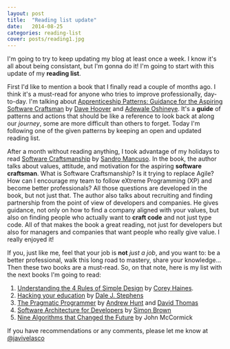 ```yaml
---
layout: post
title:  "Reading list update"
date:   2014-08-25
categories: reading-list
cover: posts/reading1.jpg
---
```

I'm going to try to keep updating my blog at least once a week. I know it's all about being consistant, but I'm gonna do it! I'm going to start with this update of my **reading list**.

First I'd like to mention a book that I finally read a couple of months ago. I think it's a must-read for anyone who tries to improve professionally, day-to-day. I'm talking about [Apprenticeship Patterns: Guidance for the Aspiring Software Craftsman](http://shop.oreilly.com/product/9780596518387.do) by [Dave Hoover](https://twitter.com/davehoover) and [Adewale Oshineye](https://twitter.com/ade_oshineye). It's a **guide** of patterns and actions that should be like a reference to look back at along our *journey*, some are more difficult than others to forget. Today I'm following one of the given patterns by keeping an open and updated reading list.

After a month without reading anything, I took advantage of my holidays to read [Software Craftsmanship](https://leanpub.com/socra) by [Sandro Mancuso](https://twitter.com/sandromancuso). In the book, the author talks about values, attitude, and motivation for the aspiring **software craftsman**. What is Software Craftsmanship? Is it trying to replace Agile? How can I encourage my team to follow eXtreme Programming (XP) and become better professionals? All those questions are developed in the book, but not just that. The author also talks about recruiting and finding partnership from the point of view of developers and companies. He gives guidance, not only on how to find a company aligned with your values, but also on finding people who actually want to **craft code** and not just type code. All of that makes the book a great reading, not just for developers but also for managers and companies that want people who really give value. I really enjoyed it!

If you, just like me, feel that your job is **not** *just a job*, and you want to: be a better professional, walk this long road to mastery, share your knowledge... Then these two books are a must-read. So, on that note, here is my list with the next books I'm going to read:

1. [Understanding the 4 Rules of Simple Design](https://leanpub.com/4rulesofsimpledesign) by [Corey Haines](https://twitter.com/coreyhaines).
2. [Hacking your education](http://www.amazon.com/Hacking-Your-Education-Lectures-Thousands/dp/0399159967) by [Dale J. Stephens](https://twitter.com/DaleJStephens)
3. [The Pragmatic Programmer](http://www.amazon.com/The-Pragmatic-Programmer-Journeyman-Master/dp/020161622X) by [Andrew Hunt](https://twitter.com/PragmaticAndy) and [David Thomas](https://twitter.com/pragdave)
4. [Software Architecture for Developers](https://leanpub.com/software-architecture-for-developers) by [Simon Brown](https://twitter.com/simonbrown)
5. [Nine Algorithms that Changed the Future](http://www.amazon.com/Nine-Algorithms-That-Changed-Future/dp/0691158193) by John McCormick

If you have recommendations or any comments, please let me know at [@javivelasco](https://twitter.com/javivelasco)
